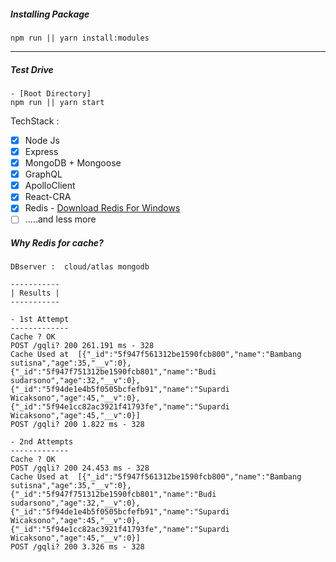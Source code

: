 ##### Installing Package

```
npm run || yarn install:modules
```

---

##### Test Drive

```
- [Root Directory]
npm run || yarn start
```

TechStack :

- [x] Node Js
- [x] Express
- [x] MongoDB + Mongoose
- [x] GraphQL
- [x] ApolloClient
- [x] React-CRA
- [x] Redis - [Download Redis For Windows](https://www.memurai.com/)
- [ ] .....and less more

##### Why Redis for cache?

```
DBserver :  cloud/atlas mongodb
```

```
-----------
| Results |
-----------

- 1st Attempt
-------------
Cache ? OK
POST /gqli? 200 261.191 ms - 328
Cache Used at  [{"_id":"5f947f561312be1590fcb800","name":"Bambang sutisna","age":35,"__v":0},{"_id":"5f947f751312be1590fcb801","name":"Budi sudarsono","age":32,"__v":0},{"_id":"5f94de1e4b5f0505bcfefb91","name":"Supardi Wicaksono","age":45,"__v":0},{"_id":"5f94e1cc82ac3921f41793fe","name":"Supardi Wicaksono","age":45,"__v":0}]
POST /gqli? 200 1.822 ms - 328

- 2nd Attempts
-------------
Cache ? OK
POST /gqli? 200 24.453 ms - 328
Cache Used at  [{"_id":"5f947f561312be1590fcb800","name":"Bambang sutisna","age":35,"__v":0},{"_id":"5f947f751312be1590fcb801","name":"Budi sudarsono","age":32,"__v":0},{"_id":"5f94de1e4b5f0505bcfefb91","name":"Supardi Wicaksono","age":45,"__v":0},{"_id":"5f94e1cc82ac3921f41793fe","name":"Supardi Wicaksono","age":45,"__v":0}]
POST /gqli? 200 3.326 ms - 328
```
